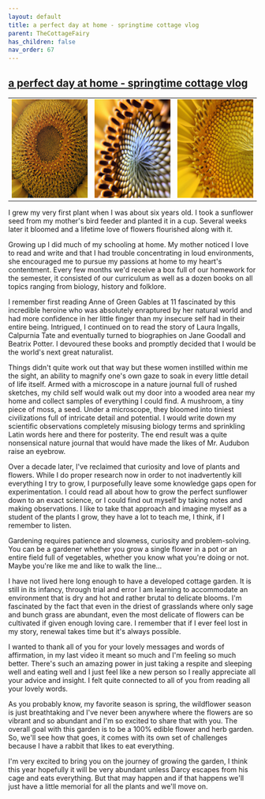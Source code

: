 ```yaml
---
layout: default
title: a perfect day at home - springtime cottage vlog
parent: TheCottageFairy
has_children: false
nav_order: 67
---
```


## [a perfect day at home - springtime cottage vlog](https://www.youtube.com/watch?v=3Qv2K_0GEE0)

<div>
<table align="center">
	<tr>
		<td align="center">
			<img src="../../assets/cottage_fairy_ai_generated_photos/a_perfect_day_at_home_-_springtime_cottage_vlog-[3Qv2K_0GEE0]/generated_00.png" height="200" width="200"/>
		</td>
		<td align="center">
			<img src="../../assets/cottage_fairy_ai_generated_photos/a_perfect_day_at_home_-_springtime_cottage_vlog-[3Qv2K_0GEE0]/generated_01.png" height="200" width="200"/>
		</td>
		<td align="center">
			<img src="../../assets/cottage_fairy_ai_generated_photos/a_perfect_day_at_home_-_springtime_cottage_vlog-[3Qv2K_0GEE0]/generated_02.png" height="200" width="200"/>
		</td>
	</tr>
</table>
</div>

I grew my very first plant when I was about six years old. I took a sunflower seed from my mother's bird feeder and planted it in a cup. Several weeks later it bloomed and a lifetime love of flowers flourished along with it.

Growing up I did much of my schooling at home. My mother noticed I love to read and write and that I had trouble concentrating in loud environments, she encouraged me to pursue my passions at home to my heart's contentment. Every few months we'd receive a box full of our homework for the semester, it consisted of our curriculum as well as a dozen books on all topics ranging from biology, history and folklore.

I remember first reading Anne of Green Gables at 11 fascinated by this incredible heroine who was absolutely enraptured by her natural world and had more confidence in her little finger than my insecure self had in their entire being. Intrigued, I continued on to read the story of Laura Ingalls, Calpurnia Tate and eventually turned to biographies on Jane Goodall and Beatrix Potter. I devoured these books and promptly decided that I would be the world's next great naturalist.

Things didn't quite work out that way but these women instilled within me the sight, an ability to magnify one's own gaze to soak in every little detail of life itself. Armed with a microscope in a nature journal full of rushed sketches, my child self would walk out my door into a wooded area near my home and collect samples of everything I could find. A mushroom, a tiny piece of moss, a seed. Under a microscope, they bloomed into tiniest civilizations full of intricate detail and potential. I would write down my scientific observations completely misusing biology terms and sprinkling Latin words here and there for posterity. The end result was a quite nonsensical nature journal that would have made the likes of Mr. Audubon raise an eyebrow.

Over a decade later, I've reclaimed that curiosity and love of plants and flowers. While I do proper research now in order to not inadvertently kill everything I try to grow, I purposefully leave some knowledge gaps open for experimentation. I could read all about how to grow the perfect sunflower down to an exact science, or I could find out myself by taking notes and making observations. I like to take that approach and imagine myself as a student of the plants I grow, they have a lot to teach me, I think, if I remember to listen.

Gardening requires patience and slowness, curiosity and problem-solving. You can be a gardener whether you grow a single flower in a pot or an entire field full of vegetables, whether you know what you're doing or not. Maybe you're like me and like to walk the line...

I have not lived here long enough to have a developed cottage garden. It is still in its infancy, through trial and error I am learning to accommodate an environment that is dry and hot and rather brutal to delicate blooms. I'm fascinated by the fact that even in the driest of grasslands where only sage and bunch grass are abundant, even the most delicate of flowers can be cultivated if given enough loving care. I remember that if I ever feel lost in my story, renewal takes time but it's always possible.

I wanted to thank all of you for your lovely messages and words of affirmation, in my last video it meant so much and I'm feeling so much better. There's such an amazing power in just taking a respite and sleeping well and eating well and I just feel like a new person so I really appreciate all your advice and insight. I felt quite connected to all of you from reading all your lovely words.

As you probably know, my favorite season is spring, the wildflower season is just breathtaking and I've never been anywhere where the flowers are so vibrant and so abundant and I'm so excited to share that with you. The overall goal with this garden is to be a 100% edible flower and herb garden. So, we'll see how that goes, it comes with its own set of challenges because I have a rabbit that likes to eat everything.

I'm very excited to bring you on the journey of growing the garden, I think this year hopefully it will be very abundant unless Darcy escapes from his cage and eats everything. But that may happen and if that happens we'll just have a little memorial for all the plants and we'll move on.